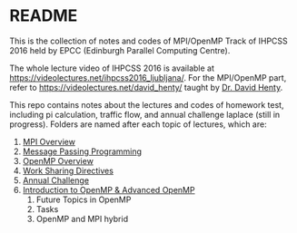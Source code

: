 # README

This is the collection of notes and codes of MPI/OpenMP Track of IHPCSS 2016 held by EPCC (Edinburgh Parallel Computing Centre).    

The whole lecture video of IHPCSS 2016 is available at https://videolectures.net/ihpcss2016_ljubljana/. For the MPI/OpenMP part, refer to https://videolectures.net/david_henty/ taught by [Dr. David Henty](https://www.epcc.ed.ac.uk/about-us/our-team/dr-david-henty).   

This repo contains notes about the lectures and codes of homework test, including pi calculation, traffic flow, and annual challenge laplace (still in progress). Folders are named after each topic of lectures, which are:    
1. [MPI Overview](https://videolectures.net/ihpcss2016_henty_MPI_openMP_part1/)
2. [Message Passing Programming](https://videolectures.net/ihpcss2016_henty_MPI_openMP_part2/)
3. [OpenMP Overview](https://videolectures.net/ihpcss2016_henty_MPI_openMP_part3/)  
4. [Work Sharing Directives](https://videolectures.net/ihpcss2016_henty_MPI_openMP_part4/)
5. [Annual Challenge](https://videolectures.net/ihpcss2016_henty_MPI_openMP_part5/)
6. [Introduction to OpenMP & Advanced OpenMP](https://videolectures.net/ihpcss2016_henty_MPI_openMP_part5/)
   1. Future Topics in OpenMP
   2. Tasks
   3. OpenMP and MPI hybrid


